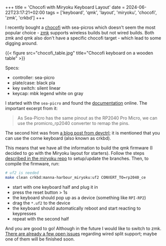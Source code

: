 +++
title = 'Chocofi with Miryoku Keyboard Layout'
date = 2024-06-22T23:17:21+02:00
tags = ['keyboard', 'qmk', 'layout', 'miryoku', 'chocofi', 'zmk', 'crkbd']
+++

I recently bought a [chocofi](https://shop.beekeeb.com/product/presoldered-chocofi-split-keyboard/) with sea-picros which doesn't seem the most popular choice - [zmk](https://github.com/zmkfirmware/zmk) supports wireless builds but not wired builds. Both zmk and qmk also don't have a specific chocofi target - which lead to some digging around.

{{< figure src="chocofi_table.jpg" title="Chocofi keyboard on a wooden table" >}}

Specs:

- controller: sea-picro
- plate/case: black pla
- key switch: silent linear
- keycap: mbk legend white on gray

I started with the `sea-picro` and found the [documentation](https://joshajohnson.com/sea-picro/#documentation) online. The important excerpt from it:

> As Sea-Picro has the same pinout as the RP2040 Pro Micro, we can use the promicro_rp2040 converter to remap the pins.

The second hint was from [a blog post from devctrl](https://devctrl.blog/posts/the-definitive-guide-to-qmk-compiling-and-flashing-chocofi-with-sea-picro-rp2040/); it is mentioned that you can use the corne keyboard (also known as crkbd).

This means that we have all the information to build the qmk firmware (I decided to go with the Miryoku layout for starters). Follow the steps [described in the miryoku repo](https://github.com/manna-harbour/miryoku_qmk/tree/miryoku/users/manna-harbour_miryoku) to setup/update the branches. Then, to compile the firmware, run:

```bash
# uf2 is needed
make clean crkbd:manna-harbour_miryoku:uf2 CONVERT_TO=rp2040_ce
```

- start with one keyboard half and plug it in
- press the reset button > 1s
- the keyboard should pop up as a device (something like `RPI-RP2`)
- drag the `*.uf2` to the device
- the keyboard should automatically reboot and start reacting to keypresses
- repeat with the second half

And you are good to go! Although in the future I would like to switch to zmk. [There are already a few open issues](https://github.com/zmkfirmware/zmk/pulls?q=is%3Apr+is%3Aopen+wired+split+) regarding wired split support; maybe one of them will be finished soon.
